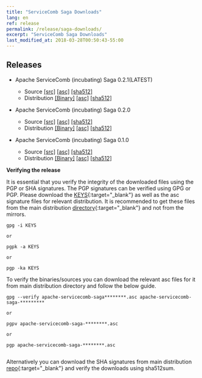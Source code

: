 ```yaml
---
title: "ServiceComb Saga Downloads"
lang: en
ref: release
permalink: /release/saga-downloads/
excerpt: "ServiceComb Saga Downloads"
last_modified_at: 2018-03-28T00:50:43-55:00
---
```


## Releases

* Apache ServiceComb (incubating) Saga 0.2.1(LATEST)
    - Source [[src]](https://apache.org/dyn/closer.cgi/servicecomb/servicecomb-saga/0.2.1/apache-servicecomb-saga-distribution-0.2.1-src.zip) [[asc]](https://www.apache.org/dist/servicecomb/servicecomb-saga/0.2.1/apache-servicecomb-saga-distribution-0.2.1-src.zip.asc) [[sha512]](https://www.apache.org/dist/servicecomb/servicecomb-saga/0.2.1/apache-servicecomb-saga-distribution-0.2.1-src.zip.sha512)
    - Distribution [[Binary]](https://apache.org/dyn/closer.cgi/servicecomb/servicecomb-saga/0.2.1/apache-servicecomb-saga-distribution-0.2.1-bin.zip) [[asc]](https://www.apache.org/dist/servicecomb/servicecomb-saga/0.2.1/apache-servicecomb-saga-distribution-0.2.1-bin.zip.asc) [[sha512]](https://www.apache.org/dist/servicecomb/servicecomb-saga/0.2.1/apache-servicecomb-saga-distribution-0.2.1-bin.zip.sha512)

* Apache ServiceComb (incubating) Saga 0.2.0
    - Source [[src]](https://apache.org/dyn/closer.cgi/incubator/servicecomb/incubator-servicecomb-saga/0.2.0/apache-servicecomb-incubating-saga-distribution-0.2.0-src.zip) [[asc]](https://www.apache.org/dist/incubator/servicecomb/incubator-servicecomb-saga/0.2.0/apache-servicecomb-incubating-saga-distribution-0.2.0-src.zip.asc) [[sha512]](https://www.apache.org/dist/incubator/servicecomb/incubator-servicecomb-saga/0.2.0/apache-servicecomb-incubating-saga-distribution-0.2.0-src.zip.sha512)
    - Distribution [[Binary]](https://apache.org/dyn/closer.cgi/incubator/servicecomb/incubator-servicecomb-saga/0.2.0/apache-servicecomb-incubating-saga-distribution-0.2.0-bin.zip) [[asc]](https://www.apache.org/dist/incubator/servicecomb/incubator-servicecomb-saga/0.2.0/apache-servicecomb-incubating-saga-distribution-0.2.0-bin.zip.asc) [[sha512]](https://www.apache.org/dist/incubator/servicecomb/incubator-servicecomb-saga/0.2.0/apache-servicecomb-incubating-saga-distribution-0.2.0-bin.zip.sha512)

* Apache ServiceComb (incubating) Saga 0.1.0
    - Source [[src]](https://apache.org/dyn/closer.cgi/incubator/servicecomb/incubator-servicecomb-saga/0.1.0/apache-servicecomb-incubating-saga-distribution-0.1.0-src.zip) [[asc]](https://www.apache.org/dist/incubator/servicecomb/incubator-servicecomb-saga/0.1.0/apache-servicecomb-incubating-saga-distribution-0.1.0-src.zip.asc) [[sha512]](https://www.apache.org/dist/incubator/servicecomb/incubator-servicecomb-saga/0.1.0/apache-servicecomb-incubating-saga-distribution-0.1.0-src.zip.sha512)
    - Distribution [[Binary]](https://apache.org/dyn/closer.cgi/incubator/servicecomb/incubator-servicecomb-saga/0.1.0/apache-servicecomb-incubating-saga-distribution-0.1.0-bin.zip) [[asc]](https://www.apache.org/dist/incubator/servicecomb/incubator-servicecomb-saga/0.1.0/apache-servicecomb-incubating-saga-distribution-0.1.0-bin.zip.asc) [[sha512]](https://www.apache.org/dist/incubator/servicecomb/incubator-servicecomb-saga/0.1.0/apache-servicecomb-incubating-saga-distribution-0.1.0-bin.zip.sha512)


**Verifying the release**

It is essential that you verify the integrity of the downloaded files using the PGP or SHA signatures.
 The PGP signatures can  be verified using GPG or PGP.
 Please download the [KEYS](https://www.apache.org/dist/servicecomb/KEYS){:target="_blank"} as well as the asc signature files for relevant distribution. It is recommended to get these files from the main distribution [directory](https://www.apache.org/dist/servicecomb/servicecomb-saga/){:target="_blank"} and not from the mirrors.
 ```
 gpg -i KEYS

 or

 pgpk -a KEYS

 or

 pgp -ka KEYS

```

To verify the binaries/sources you can download the relevant asc files for it from main distribution directory and follow the below guide.

```
gpg --verify apache-servicecomb-saga********.asc apache-servicecomb-saga-*********

or

pgpv apache-servicecomb-saga-********.asc

or

pgp apache-servicecomb-saga-********.asc


```

Alternatively you can download the SHA signatures from main distribution [repo](https://www.apache.org/dist/servicecomb/servicecomb-saga/){:target="_blank"} and verify the downloads using sha512sum.
